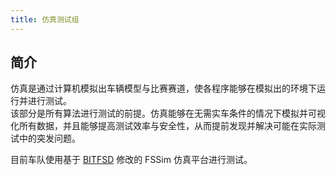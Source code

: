 ```yaml
---
title: 仿真测试组
---
```


## 简介

仿真是通过计算机模拟出车辆模型与比赛赛道，使各程序能够在模拟出的环境下运行并进行测试。  
该部分是所有算法进行测试的前提。仿真能够在无需实车条件的情况下模拟并可视化所有数据，并且能够提高测试效率与安全性，从而提前发现并解决可能在实际测试中的突发问题。

目前车队使用基于 [BITFSD](http://www.bitfsd.com/) 修改的 FSSim 仿真平台进行测试。